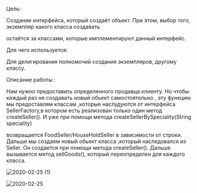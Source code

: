 Цель:

Создание интерфейса, который создаёт объект. При этом, выбор того, экземпляр какого класса создавать

остаётся за классами, которые имплементируют данный интерфейс.

Для чего используется:

Для делигирования полномочий создания экземпляров, другому классу.

Описание работы :

Нам нужно предоставить определенного продавца клиенту. Но чтобы каждый раз не создавать новый обьект самостоятельно , эту функцию мы предоставлям классам ,которые наслудуются от интерфейса SellerFactory,в котором есть реализован только один метод createSeller(). И уже при помощи метода createSellerBySpeciality(String speciality)

возвращается FoodSeller/HouseHoldSeller в зависимости от строки. Дальше мы создаем новый обьект класса ,который наследовался из Seller. Он создается при помощи метода createSeller(). Дальше вызывается метод sellGoods(), который переопределен для каждого класса.

![2020-02-25 (1)](https://user-images.githubusercontent.com/49583366/75205118-5cab7580-578c-11ea-89ed-5cdc6bf6ce0f.png)

![2020-02-25](https://user-images.githubusercontent.com/49583366/75205209-9bd9c680-578c-11ea-80ac-9180f9c239cf.png)

